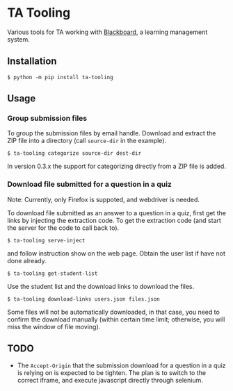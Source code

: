 # TA Tooling

Various tools for TA working with [Blackboard](https://www.blackboard.com/), a learning management system.

## Installation

```console
$ python -m pip install ta-tooling
```

## Usage

### Group submission files

To group the submission files by email handle. Download and extract the ZIP file into a directory (call `source-dir` in the example).

```console
$ ta-tooling categorize source-dir dest-dir
```

In version 0.3.x the support for categorizing directly from a ZIP file is added.

### Download file submitted for a question in a quiz

Note: Currently, only Firefox is suppoted, and webdriver is needed.

To download file submitted as an answer to a question in a quiz, first get the links by injecting the extraction code. To get the extraction code (and start the server for the code to call back to).

``` console
$ ta-tooling serve-inject
```
and follow instruction show on the web page. Obtain the user list if have not done already.

``` console
$ ta-tooling get-student-list
```

Use the student list and the download links to download the files.

``` console
$ ta-tooling download-links users.json files.json
```

Some files will not be automatically downloaded, in that case, you need to confirm the download manually
(within certain time limit; otherwise, you will miss the window of file moving).

## TODO

- The `Accept-Origin` that the submission download for a question in a quiz is relying on is expected to be
  tighten. The plan is to switch to the correct iframe, and execute javascript directly through selenium.

